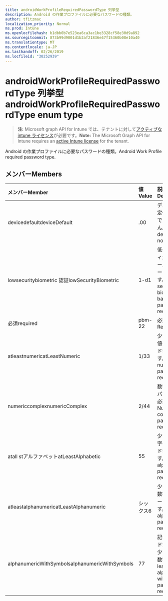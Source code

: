 ```yaml
---
title: androidWorkProfileRequiredPasswordType 列挙型
description: Android の作業プロファイルに必要なパスワードの種類。
author: tfitzmac
localization_priority: Normal
ms.prod: Intune
ms.openlocfilehash: b1dbb0b7e523ea6ca3ac1be3328cf58e30d9a892
ms.sourcegitcommit: 873b99d9001d1b2af21836e47f15360b08e10a40
ms.translationtype: MT
ms.contentlocale: ja-JP
ms.lasthandoff: 02/26/2019
ms.locfileid: "30252939"
---
```

# <a name="androidworkprofilerequiredpasswordtype-enum-type"></a><span data-ttu-id="d4545-103">androidWorkProfileRequiredPasswordType 列挙型</span><span class="sxs-lookup"><span data-stu-id="d4545-103">androidWorkProfileRequiredPasswordType enum type</span></span>

> <span data-ttu-id="d4545-104">**注:** Microsoft graph API for Intune では、テナントに対して[アクティブな intune ライセンス](https://go.microsoft.com/fwlink/?linkid=839381)が必要です。</span><span class="sxs-lookup"><span data-stu-id="d4545-104">**Note:** The Microsoft Graph API for Intune requires an [active Intune license](https://go.microsoft.com/fwlink/?linkid=839381) for the tenant.</span></span>

<span data-ttu-id="d4545-105">Android の作業プロファイルに必要なパスワードの種類。</span><span class="sxs-lookup"><span data-stu-id="d4545-105">Android Work Profile required password type.</span></span>

## <a name="members"></a><span data-ttu-id="d4545-106">メンバー</span><span class="sxs-lookup"><span data-stu-id="d4545-106">Members</span></span>
|<span data-ttu-id="d4545-107">メンバー</span><span class="sxs-lookup"><span data-stu-id="d4545-107">Member</span></span>|<span data-ttu-id="d4545-108">値</span><span class="sxs-lookup"><span data-stu-id="d4545-108">Value</span></span>|<span data-ttu-id="d4545-109">説明</span><span class="sxs-lookup"><span data-stu-id="d4545-109">Description</span></span>|
|:---|:---|:---|
|<span data-ttu-id="d4545-110">devicedefault</span><span class="sxs-lookup"><span data-stu-id="d4545-110">deviceDefault</span></span>|<span data-ttu-id="d4545-111">.0</span><span class="sxs-lookup"><span data-stu-id="d4545-111">0</span></span>|<span data-ttu-id="d4545-112">デバイスの既定値。意図的ではありません。</span><span class="sxs-lookup"><span data-stu-id="d4545-112">Device default value, no intent.</span></span>|
|<span data-ttu-id="d4545-113">lowsecuritybiometric 認証</span><span class="sxs-lookup"><span data-stu-id="d4545-113">lowSecurityBiometric</span></span>|<span data-ttu-id="d4545-114">1-d</span><span class="sxs-lookup"><span data-stu-id="d4545-114">1</span></span>|<span data-ttu-id="d4545-115">低セキュリティ生体認証ベースのパスワードが必要です。</span><span class="sxs-lookup"><span data-stu-id="d4545-115">Low security biometrics based password required.</span></span>|
|<span data-ttu-id="d4545-116">必須</span><span class="sxs-lookup"><span data-stu-id="d4545-116">required</span></span>|<span data-ttu-id="d4545-117">pbm-2</span><span class="sxs-lookup"><span data-stu-id="d4545-117">2</span></span>|<span data-ttu-id="d4545-118">必須です。</span><span class="sxs-lookup"><span data-stu-id="d4545-118">Required.</span></span>|
|<span data-ttu-id="d4545-119">atleastnumeric</span><span class="sxs-lookup"><span data-stu-id="d4545-119">atLeastNumeric</span></span>|<span data-ttu-id="d4545-120">1/3</span><span class="sxs-lookup"><span data-stu-id="d4545-120">3</span></span>|<span data-ttu-id="d4545-121">少なくとも数値のパスワードが必要です。</span><span class="sxs-lookup"><span data-stu-id="d4545-121">At least numeric password required.</span></span>|
|<span data-ttu-id="d4545-122">numericcomplex</span><span class="sxs-lookup"><span data-stu-id="d4545-122">numericComplex</span></span>|<span data-ttu-id="d4545-123">2/4</span><span class="sxs-lookup"><span data-stu-id="d4545-123">4</span></span>|<span data-ttu-id="d4545-124">数字の複雑なパスワードが必要です。</span><span class="sxs-lookup"><span data-stu-id="d4545-124">Numeric complex password required.</span></span>|
|<span data-ttu-id="d4545-125">atall stアルファベット</span><span class="sxs-lookup"><span data-stu-id="d4545-125">atLeastAlphabetic</span></span>|<span data-ttu-id="d4545-126">5</span><span class="sxs-lookup"><span data-stu-id="d4545-126">5</span></span>|<span data-ttu-id="d4545-127">少なくとも英字のパスワードが必要です。</span><span class="sxs-lookup"><span data-stu-id="d4545-127">At least alphabetic password required.</span></span>|
|<span data-ttu-id="d4545-128">atleastalphanumeric</span><span class="sxs-lookup"><span data-stu-id="d4545-128">atLeastAlphanumeric</span></span>|<span data-ttu-id="d4545-129">シックス</span><span class="sxs-lookup"><span data-stu-id="d4545-129">6</span></span>|<span data-ttu-id="d4545-130">少なくとも英数字のパスワードが必要です。</span><span class="sxs-lookup"><span data-stu-id="d4545-130">At least alphanumeric password required.</span></span>|
|<span data-ttu-id="d4545-131">alphanumericWithSymbols</span><span class="sxs-lookup"><span data-stu-id="d4545-131">alphanumericWithSymbols</span></span>|<span data-ttu-id="d4545-132">7</span><span class="sxs-lookup"><span data-stu-id="d4545-132">7</span></span>|<span data-ttu-id="d4545-133">記号パスワードが必要な、少なくとも英数字。</span><span class="sxs-lookup"><span data-stu-id="d4545-133">At least alphanumeric with symbols password required.</span></span>|



